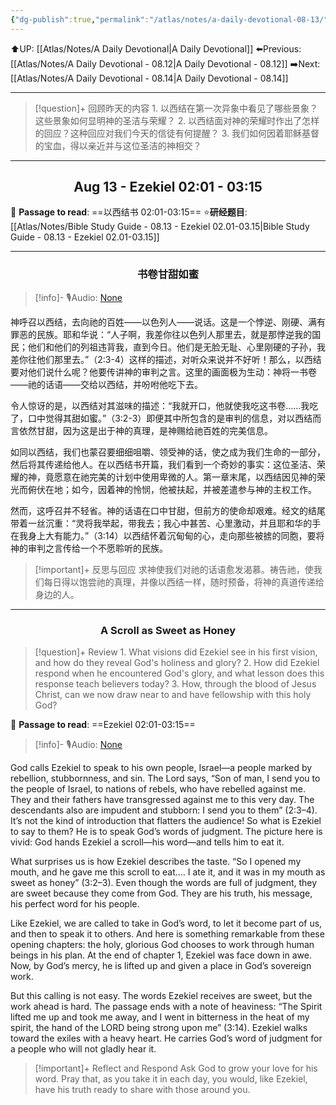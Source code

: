 ```yaml
---
{"dg-publish":true,"permalink":"/atlas/notes/a-daily-devotional-08-13/"}
---
```


 ⬆️UP: [[Atlas/Notes/A Daily Devotional\|A Daily Devotional]]
⬅️Previous: [[Atlas/Notes/A Daily Devotional - 08.12\|A Daily Devotional - 08.12]]
➡️Next: [[Atlas/Notes/A Daily Devotional - 08.14\|A Daily Devotional - 08.14]]

---

> [!question]+ 回顾昨天的内容
> 1.⁠ ⁠以西结在第一次异象中看见了哪些景象？这些景象如何显明神的圣洁与荣耀？
2.⁠ ⁠以西结面对神的荣耀时作出了怎样的回应？这种回应对我们今天的信徒有何提醒？
3.⁠ ⁠我们如何因着耶稣基督的宝血，得以亲近并与这位圣洁的神相交？





---
## <center>Aug 13 - Ezekiel 02:01 - 03:15</center>

📖 **Passage to read**: ==以西结书 02:01-03:15==
⭐**研经题目**: [[Atlas/Notes/Bible Study Guide - 08.13 - Ezekiel 02.01-03.15\|Bible Study Guide - 08.13 - Ezekiel 02.01-03.15]]

---
### <center>书卷甘甜如蜜</center>

> [!info]- 🎙️Audio: [None]()


神呼召以西结，去向祂的百姓——以色列人——说话。这是一个悖逆、刚硬、满有罪恶的民族。耶和华说：“人子啊，我差你往以色列人那里去，就是那悖逆我的国民；他们和他们的列祖违背我，直到今日。他们是无脸无耻、心里刚硬的子孙，我差你往他们那里去。”（2:3-4）这样的描述，对听众来说并不好听！那么，以西结要对他们说什么呢？他要传讲神的审判之言。这里的画面极为生动：神将一书卷——祂的话语——交给以西结，并吩咐他吃下去。

令人惊讶的是，以西结对其滋味的描述：“我就开口，他就使我吃这书卷……我吃了，口中觉得其甜如蜜。”（3:2-3）即便其中所包含的是审判的信息，对以西结而言依然甘甜，因为这是出于神的真理，是神赐给祂百姓的完美信息。

如同以西结，我们也蒙召要细细咀嚼、领受神的话，使之成为我们生命的一部分，然后将其传递给他人。在以西结书开篇，我们看到一个奇妙的事实：这位圣洁、荣耀的神，竟愿意在祂完美的计划中使用卑微的人。第一章末尾，以西结因见神的荣光而俯伏在地；如今，因着神的怜悯，他被扶起，并被差遣参与神的主权工作。

然而，这呼召并不轻省。神的话语在口中甘甜，但前方的使命却艰难。经文的结尾带着一丝沉重：“灵将我举起，带我去；我心中甚苦、心里激动，并且耶和华的手在我身上大有能力。”（3:14）以西结怀着沉甸甸的心，走向那些被掳的同胞，要将神的审判之言传给一个不愿聆听的民族。

> [!important]+ 反思与回应
求神使我们对祂的话语愈发渴慕。祷告祂，使我们每日得以饱尝祂的真理，并像以西结一样，随时预备，将神的真道传递给身边的人。


---
### <center>A Scroll as Sweet as Honey</center>

> [!question]+ Review
> 1.⁠ ⁠What visions did Ezekiel see in his first vision, and how do they reveal God's holiness and glory?
2.⁠ ⁠How did Ezekiel respond when he encountered God's glory, and what lesson does this response teach believers today?
3.⁠ ⁠How, through the blood of Jesus Christ, can we now draw near to and have fellowship with this holy God?

📖 **Passage to read**: ==Ezekiel  02:01-03:15==

> [!info]- 🎙️Audio: [None]()  

God calls Ezekiel to speak to his own people, Israel—a people marked by rebellion, stubbornness, and sin. The Lord says, “Son of man, I send you to the people of Israel, to nations of rebels, who have rebelled against me. They and their fathers have transgressed against me to this very day. The descendants also are impudent and stubborn: I send you to them” (2:3–4). It’s not the kind of introduction that flatters the audience! So what is Ezekiel to say to them? He is to speak God’s words of judgment. The picture here is vivid: God hands Ezekiel a scroll—his word—and tells him to eat it.

What surprises us is how Ezekiel describes the taste. “So I opened my mouth, and he gave me this scroll to eat.… I ate it, and it was in my mouth as sweet as honey” (3:2–3). Even though the words are full of judgment, they are sweet because they come from God. They are his truth, his message, his perfect word for his people.

Like Ezekiel, we are called to take in God’s word, to let it become part of us, and then to speak it to others. And here is something remarkable from these opening chapters: the holy, glorious God chooses to work through human beings in his plan. At the end of chapter 1, Ezekiel was face down in awe. Now, by God’s mercy, he is lifted up and given a place in God’s sovereign work.

But this calling is not easy. The words Ezekiel receives are sweet, but the work ahead is hard. The passage ends with a note of heaviness: “The Spirit lifted me up and took me away, and I went in bitterness in the heat of my spirit, the hand of the LORD being strong upon me” (3:14). Ezekiel walks toward the exiles with a heavy heart. He carries God’s word of judgment for a people who will not gladly hear it.

> [!important]+ Reflect and Respond
Ask God to grow your love for his word. Pray that, as you take it in each day, you would, like Ezekiel, have his truth ready to share with those around you.



